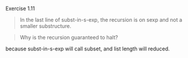 Exercise 1.11

> In the last line of subst-in-s-exp, the recursion is on sexp and not a smaller substructure. 

> Why is the recursion guaranteed to halt?


because subst-in-s-exp will call subset, and list length will reduced.
